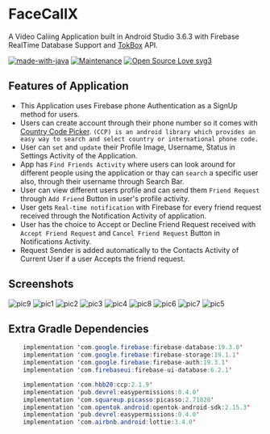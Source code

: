 # FaceCallX 

A Video Caliing Application built in Android Studio 3.6.3 with Firebase RealTime Database Support and [TokBox](https://tokbox.com/developer/) API.

[![made-with-java](https://img.shields.io/badge/Made%20with-Java-1f425f.svg)](https://www.oracle.com/java/technologies/)  [![Maintenance](https://img.shields.io/badge/Maintained%3F-yes-green.svg)](https://GitHub.com/Naereen/StrapDown.js/graphs/commit-activity)
[![Open Source Love svg3](https://badges.frapsoft.com/os/v3/open-source.svg?v=103)](https://github.com/ellerbrock/open-source-badges/)

## Features of Application

- This Application uses Firebase phone Authentication as a SignUp method for users.
- Users can create account through their phone number so it comes with [Country Code Picker](https://github.com/hbb20/CountryCodePickerProject).
    `(CCP) is an android library which provides an easy way to search and select country or international phone code.`
- User can `set` and `update` their Profile Image, Username, Status in Settings Activity of the Application.
- App has `Find Friends Activity` where users can look around for different people using the application or thay can `search` a specific user also, through their username through Search Bar.
- User can view different users profile and can send them `Friend Request` through `Add Friend` Button in user's profile activity.
- User gets `Real-time notification` with Firebase for every friend request received through the Notification Activity of application.
- User has the choice to Accept or Decline Friend Request received with `Accept Friend Request` and `Cancel Friend Request` Button in Notifications Activity.
- Request Sender is added automatically to the Contacts Activity of Current User if a user Accepts the friend request.

## Screenshots

![pic9](https://user-images.githubusercontent.com/65825310/85925308-27876f00-b8b5-11ea-900e-c50149453397.png)
![pic1](https://user-images.githubusercontent.com/65825310/85925357-8947d900-b8b5-11ea-80de-69e8519dc40a.png)
![pic2](https://user-images.githubusercontent.com/65825310/85925438-1a1eb480-b8b6-11ea-9468-34b88c6ce33b.png)
![pic3](https://user-images.githubusercontent.com/65825310/85925464-36225600-b8b6-11ea-9ba2-592423d8b14b.png)
![pic4](https://user-images.githubusercontent.com/65825310/85925481-50f4ca80-b8b6-11ea-9db3-0f1f00d92981.png)
![pic8](https://user-images.githubusercontent.com/65825310/85925530-9ca77400-b8b6-11ea-96c3-9d5227406722.png)
![pic6](https://user-images.githubusercontent.com/65825310/85925513-797cc480-b8b6-11ea-9660-1b2dfb5da7d7.png)
![pic7](https://user-images.githubusercontent.com/65825310/85925523-86011d00-b8b6-11ea-9a80-c442bc55adfb.png)
![pic5](https://user-images.githubusercontent.com/65825310/85925490-64079a80-b8b6-11ea-93a7-4920fd820b13.png)

## Extra Gradle Dependencies
```Java
    implementation 'com.google.firebase:firebase-database:19.3.0'
    implementation 'com.google.firebase:firebase-storage:19.1.1'
    implementation 'com.google.firebase:firebase-auth:19.3.1'
    implementation 'com.firebaseui:firebase-ui-database:6.2.1'

    implementation 'com.hbb20:ccp:2.1.9'
    implementation 'pub.devrel:easypermissions:0.4.0'
    implementation 'com.squareup.picasso:picasso:2.71828'
    implementation 'com.opentok.android:opentok-android-sdk:2.15.3'
    implementation 'pub.devrel:easypermissions:0.4.0'
    implementation 'com.airbnb.android:lottie:3.4.0'
```

